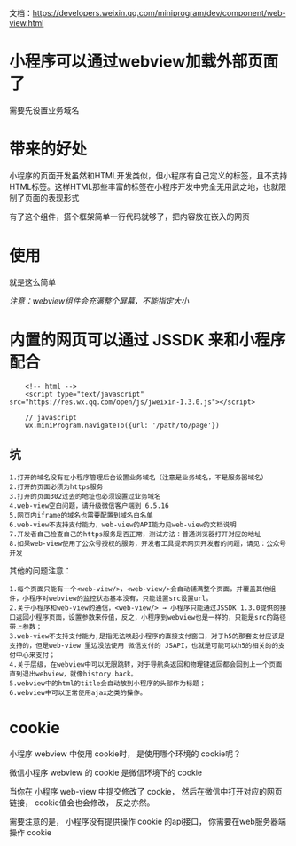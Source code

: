 

文档：https://developers.weixin.qq.com/miniprogram/dev/component/web-view.html

# 小程序可以通过webview加载外部页面了

需要先设置业务域名


# 带来的好处

小程序的页面开发虽然和HTML开发类似，但小程序有自己定义的标签，且不支持HTML标签。这样HTML那些丰富的标签在小程序开发中完全无用武之地，也就限制了页面的表现形式

有了这个组件，搭个框架简单一行代码就够了，把内容放在嵌入的网页


# 使用

<web-view src="https://mp.weixin.qq.com/"></web-view>

就是这么简单

*注意：webview组件会充满整个屏幕，不能指定大小*


# 内置的网页可以通过 JSSDK 来和小程序配合

```
    <!-- html -->
    <script type="text/javascript" src="https://res.wx.qq.com/open/js/jweixin-1.3.0.js"></script>
    
    // javascript
    wx.miniProgram.navigateTo({url: '/path/to/page'})
```



## 坑

```
1.打开的域名没有在小程序管理后台设置业务域名（注意是业务域名，不是服务器域名）
2.打开的页面必须为https服务
3.打开的页面302过去的地址也必须设置过业务域名
4.web-view空白问题，请升级微信客户端到 6.5.16
5.网页内iframe的域名也需要配置到域名白名单
6.web-view不支持支付能力，web-view的API能力见web-view的文档说明
7.开发者自己检查自己的https服务是否正常，测试方法：普通浏览器打开对应的地址
8.如果web-view使用了公众号授权的服务，开发者工具提示网页开发者的问题，请见：公众号开发
```

其他的问题注意：
```
1.每个页面只能有一个<web-view/>，<web-view/>会自动铺满整个页面，并覆盖其他组件，小程序对webview的监控状态基本没有，只能设置src设置url。
2.关于小程序和web-view的通信，<web-view/> → 小程序只能通过JSSDK 1.3.0提供的接口返回小程序页面，设置参数来传值，反之，小程序到webview也是一样的，只能是src的路径带上参数；
3.web-view不支持支付能力,是指无法唤起小程序的直接支付窗口，对于h5的那套支付应该是支持的，但是web-view 里边没法使用 微信支付的 JSAPI，也就是可能可以h5的相关的的支付中心来支付；
4.关于层级，在webview中可以无限跳转，对于导航条返回和物理键返回都会回到上一个页面直到退出webview，就像history.back。
5.webview中的html的title会自动放到小程序的头部作为标题；
6.webview中可以正常使用ajax之类的操作。

```


# cookie

小程序 webview 中使用 cookie时，
是使用哪个环境的 cookie呢？

微信小程序 webview 的 cookie 是微信环境下的 cookie

当你在 小程序 web-view 中提交修改了 cookie，
然后在微信中打开对应的网页链接，
cookie值会也会修改，
反之亦然。

需要注意的是，
小程序没有提供操作 cookie 的api接口，
你需要在web服务器端操作 cookie